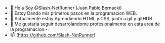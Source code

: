 - 👋 Hola Soy @Slash-NetRunner (Juan Pablo Bernacki)
- 👀 Estoy Dando mis primeros pasos en la programacion WEB.
- 🌱 Actualmente estoy Aprendiendo HTML y CSS, junto a git y gitHUB
- 💞️ Me gustaria seguir desarrolandome profesionalmente en esta area de la programacion.-
- 📫 (https://github.com/Slash-NetRunner)

<!---
Slash-NetRunner/Slash-NetRunner is a ✨ special ✨ repository because its `README.md` (this file) appears on your GitHub profile.
You can click the Preview link to take a look at your changes.
--->
